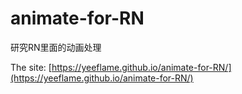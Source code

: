 # animate-for-RN
研究RN里面的动画处理

The site: [https://yeeflame.github.io/animate-for-RN/](https://yeeflame.github.io/animate-for-RN/)
